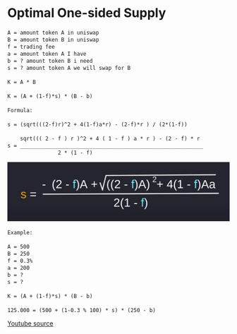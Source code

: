 # Optimal One-sided Supply

    A = amount token A in uniswap
    B = amount token B in uniswap
    f = trading fee
    a = amount token A I have
    b = ? amount token B i need
    s = ? amount token A we will swap for B

    K = A * B

    K = (A + (1-f)*s) * (B - b)

    Formula:

    s = (sqrt(((2-f)r)^2 + 4(1-f)a*r) - (2-f)*r ) / (2*(1-f))

        sqrt((( 2 - f ) r )^2 + 4 ( 1 - f ) a * r ) - (2 - f) * r
    s = __________________________________________________________
                    2 * (1 - f)

![](./Images/s_formula_optimal_price.png)

    Example:

    A = 500
    B = 250
    f = 0.3%
    a = 200
    b = ?
    s = ?

    K = (A + (1-f)*s) * (B - b)

    125.000 = (500 + (1-0.3 % 100) * s) * (250 - b)

[Youtube source](https://www.youtube.com/watch?v=1ivHqueaTVo)
